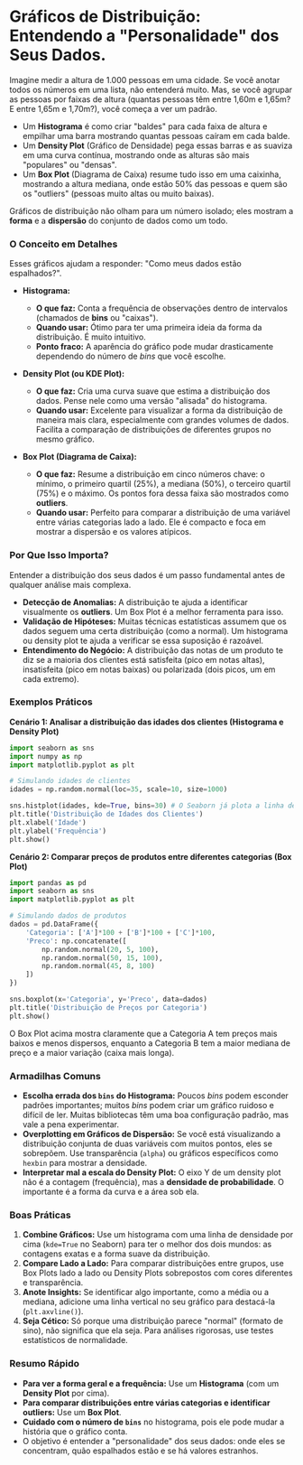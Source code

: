 # Gráficos de Distribuição: Entendendo a "Personalidade" dos Seus Dados.

Imagine medir a altura de 1.000 pessoas em uma cidade. Se você anotar todos os números em uma lista, não entenderá muito. Mas, se você agrupar as pessoas por faixas de altura (quantas pessoas têm entre 1,60m e 1,65m? E entre 1,65m e 1,70m?), você começa a ver um padrão.

- Um **Histograma** é como criar "baldes" para cada faixa de altura e empilhar uma barra mostrando quantas pessoas caíram em cada balde.
- Um **Density Plot** (Gráfico de Densidade) pega essas barras e as suaviza em uma curva contínua, mostrando onde as alturas são mais "populares" ou "densas".
- Um **Box Plot** (Diagrama de Caixa) resume tudo isso em uma caixinha, mostrando a altura mediana, onde estão 50% das pessoas e quem são os "outliers" (pessoas muito altas ou muito baixas).

Gráficos de distribuição não olham para um número isolado; eles mostram a **forma** e a **dispersão** do conjunto de dados como um todo.

### O Conceito em Detalhes

Esses gráficos ajudam a responder: "Como meus dados estão espalhados?".

- **Histograma:**
    - **O que faz:** Conta a frequência de observações dentro de intervalos (chamados de **bins** ou "caixas").
    - **Quando usar:** Ótimo para ter uma primeira ideia da forma da distribuição. É muito intuitivo.
    - **Ponto fraco:** A aparência do gráfico pode mudar drasticamente dependendo do número de *bins* que você escolhe.

- **Density Plot (ou KDE Plot):**
    - **O que faz:** Cria uma curva suave que estima a distribuição dos dados. Pense nele como uma versão "alisada" do histograma.
    - **Quando usar:** Excelente para visualizar a forma da distribuição de maneira mais clara, especialmente com grandes volumes de dados. Facilita a comparação de distribuições de diferentes grupos no mesmo gráfico.

- **Box Plot (Diagrama de Caixa):**
    - **O que faz:** Resume a distribuição em cinco números chave: o mínimo, o primeiro quartil (25%), a mediana (50%), o terceiro quartil (75%) e o máximo. Os pontos fora dessa faixa são mostrados como **outliers**.
    - **Quando usar:** Perfeito para comparar a distribuição de uma variável entre várias categorias lado a lado. Ele é compacto e foca em mostrar a dispersão e os valores atípicos.

### Por Que Isso Importa?

Entender a distribuição dos seus dados é um passo fundamental antes de qualquer análise mais complexa.

- **Detecção de Anomalias:** A distribuição te ajuda a identificar visualmente os **outliers**. Um Box Plot é a melhor ferramenta para isso.
- **Validação de Hipóteses:** Muitas técnicas estatísticas assumem que os dados seguem uma certa distribuição (como a normal). Um histograma ou density plot te ajuda a verificar se essa suposição é razoável.
- **Entendimento do Negócio:** A distribuição das notas de um produto te diz se a maioria dos clientes está satisfeita (pico em notas altas), insatisfeita (pico em notas baixas) ou polarizada (dois picos, um em cada extremo).

### Exemplos Práticos

**Cenário 1: Analisar a distribuição das idades dos clientes (Histograma e Density Plot)**

```python
import seaborn as sns
import numpy as np
import matplotlib.pyplot as plt

# Simulando idades de clientes
idades = np.random.normal(loc=35, scale=10, size=1000)

sns.histplot(idades, kde=True, bins=30) # O Seaborn já plota a linha de densidade junto!
plt.title('Distribuição de Idades dos Clientes')
plt.xlabel('Idade')
plt.ylabel('Frequência')
plt.show()
```

**Cenário 2: Comparar preços de produtos entre diferentes categorias (Box Plot)**

```python
import pandas as pd
import seaborn as sns
import matplotlib.pyplot as plt

# Simulando dados de produtos
dados = pd.DataFrame({
    'Categoria': ['A']*100 + ['B']*100 + ['C']*100,
    'Preco': np.concatenate([
        np.random.normal(20, 5, 100), 
        np.random.normal(50, 15, 100),
        np.random.normal(45, 8, 100)
    ])
})

sns.boxplot(x='Categoria', y='Preco', data=dados)
plt.title('Distribuição de Preços por Categoria')
plt.show()
```
O Box Plot acima mostra claramente que a Categoria A tem preços mais baixos e menos dispersos, enquanto a Categoria B tem a maior mediana de preço e a maior variação (caixa mais longa).

### Armadilhas Comuns

- **Escolha errada dos `bins` do Histograma:** Poucos *bins* podem esconder padrões importantes; muitos *bins* podem criar um gráfico ruidoso e difícil de ler. Muitas bibliotecas têm uma boa configuração padrão, mas vale a pena experimentar.
- **Overplotting em Gráficos de Dispersão:** Se você está visualizando a distribuição conjunta de duas variáveis com muitos pontos, eles se sobrepõem. Use transparência (`alpha`) ou gráficos específicos como `hexbin` para mostrar a densidade.
- **Interpretar mal a escala do Density Plot:** O eixo Y de um density plot não é a contagem (frequência), mas a **densidade de probabilidade**. O importante é a forma da curva e a área sob ela.

### Boas Práticas

1.  **Combine Gráficos:** Use um histograma com uma linha de densidade por cima (`kde=True` no Seaborn) para ter o melhor dos dois mundos: as contagens exatas e a forma suave da distribuição.
2.  **Compare Lado a Lado:** Para comparar distribuições entre grupos, use Box Plots lado a lado ou Density Plots sobrepostos com cores diferentes e transparência.
3.  **Anote Insights:** Se identificar algo importante, como a média ou a mediana, adicione uma linha vertical no seu gráfico para destacá-la (`plt.axvline()`).
4.  **Seja Cético:** Só porque uma distribuição parece "normal" (formato de sino), não significa que ela seja. Para análises rigorosas, use testes estatísticos de normalidade.

### Resumo Rápido
- **Para ver a forma geral e a frequência:** Use um **Histograma** (com um **Density Plot** por cima).
- **Para comparar distribuições entre várias categorias e identificar outliers:** Use um **Box Plot**.
- **Cuidado com o número de `bins`** no histograma, pois ele pode mudar a história que o gráfico conta.
- O objetivo é entender a "personalidade" dos seus dados: onde eles se concentram, quão espalhados estão e se há valores estranhos.